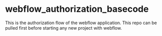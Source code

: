 # webflow_authorization_basecode
This is the authorization flow of the webflow application. This repo can be pulled first before starting any new project with webflow.
